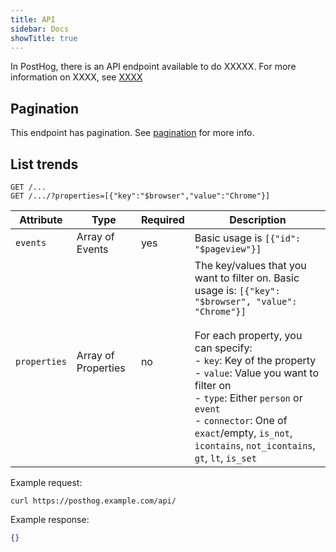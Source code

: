 ```yaml
---
title: API
sidebar: Docs
showTitle: true
---
```



In PostHog, there is an API endpoint available to do XXXXX.
For more information on XXXX, see [XXXX](/docs/features/...)

## Pagination

This endpoint has pagination. See [pagination](/docs/api/api#pagination) for more info.

## List trends


```plaintext
GET /...
GET /.../?properties=[{"key":"$browser","value":"Chrome"}]
```

| Attribute | Type | Required | Description |
| --- | --- | --- | --------------------------------------------------------------------------------------------------------------------------------------------------- |
| `events` | Array of Events | yes | Basic usage is `[{"id": "$pageview"}]` |
| `properties` | Array of Properties | no | The key/values that you want to filter on. Basic usage is: `[{"key": "$browser", "value": "Chrome"}]`<br><br>For each property, you can specify:<br>- `key`: Key of the property<br>- `value`: Value you want to filter on<br>- `type`: Either `person` or `event`<br>- `connector`: One of `exact`/empty, `is_not`, `icontains`, `not_icontains`, `gt`, `lt`, `is_set` |

Example request:

```shell
curl https://posthog.example.com/api/
```

Example response:

```json
{}
```